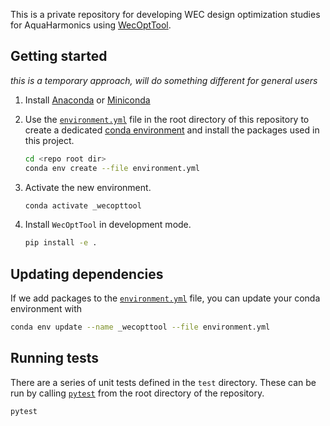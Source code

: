 This is a private repository for developing WEC design optimization studies for AquaHarmonics using [WecOptTool](https://github.com/SNL-WaterPower/WecOptTool).

## Getting started

*this is a temporary approach, will do something different for general users*

1. Install [Anaconda](https://anaconda.org) or [Miniconda](https://docs.conda.io/en/latest/miniconda.html)
2. Use the [`environment.yml`](environment.yml) file in the root directory of this repository to create a dedicated [conda environment](https://docs.conda.io/projects/conda/en/latest/user-guide/concepts/environments.html) and install the packages used in this project.

    ```bash
    cd <repo root dir>
    conda env create --file environment.yml
    ```

3. Activate the new environment.

	```bash
	conda activate _wecopttool
	```

4. Install `WecOptTool` in development mode.

	```bash
	pip install -e .
	```

## Updating dependencies

If we add packages to the [`environment.yml`](environment.yml) file, you can update your conda environment with

```bash
conda env update --name _wecopttool --file environment.yml
```

## Running tests

There are a series of unit tests defined in the `test` directory.
These can be run by calling [`pytest`](https://pytest.org) from the root directory of the repository.

```bash
pytest
```
